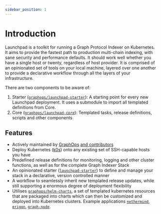 ```yaml
---
sidebar_position: 1
---
```


# Introduction

Launchpad is a toolkit for running a Graph Protocol Indexer on Kubernetes. It aims to provide the fastest path to production multi-chain indexing, with sane security and performance defaults. It should work well whether you have a single host or twenty, regardless of host provider. It is comprised of an opinionated set of tools on your local machine, layered over one another to provide a declarative workflow through all the layers of your infrastructure.

There are two components to be aware of:

1. Starter ([`graphops/launchpad-starter`](https://github.com/graphops/launchpad-starter)): A starting point for every new Launchpad deployment. It uses a submodule to import all templated definitions from Core.
2. Core ([`graphops/launchpad-core`](https://github.com/graphops/launchpad-core)): Templated tasks, release definitions, scripts and other components

## Features

- Actively maintained by [GraphOps](https://graphops.xyz) [and contributors](https://github.com/graphops/helm-charts/graphs/contributors)
- Deploy Kubernetes ([k0s](https://k0sproject.io/)) onto any existing set of SSH-capable hosts you have
- Predefined release definitions for monitoring, logging and other cluster functions, as well as for the complete Graph Indexer Stack
- An opinionated starter ([`launchpad-starter`](https://github.com/graphops/launchpad-starter)) to define and manage your stack in a declarative, version controlled manner
- A workflow to seamlessly inherit new templated release updates, while still supporting a enormous degree of deployment flexibility
- Utilises [`graphops/helm-charts`](https://github.com/graphops/helm-charts), a set of templated kubernetes resources that are packaged into charts which can then be customized and deployed into Kubernetes clusters. Example applications [`nethermind`](https://github.com/graphops/helm-charts/tree/main/charts/nethermind), [`erigon`](https://github.com/graphops/helm-charts/tree/main/charts/erigon), [`graph-node`](https://github.com/graphops/helm-charts/tree/main/charts/graph-node).

